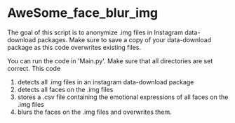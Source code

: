 # AweSome_face_blur_img

The goal of this script is to anonymize .img files in Instagram data-download packages. 
Make sure to save a copy of your data-download package as this code overwrites existing files. 

You can run the code in 'Main.py'. Make sure that all directories are set correct. 
This code 
1. detects all .img files in an instagram data-download package 
2. detects all faces on the .img files
3. stores a .csv file containing the emotional expressions of all faces on the .img files
4. blurs the faces on the .img files and overwrites them.  

